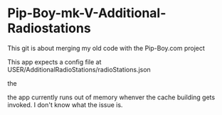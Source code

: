 # Pip-Boy-mk-V-Additional-Radiostations
This git is about merging my old code with the Pip-Boy.com project

This app expects a config file at USER/AdditionalRadioStations/radioStations.json

the 

the app currently runs out of memory whenver the cache building gets invoked. I don't know what the issue is.
